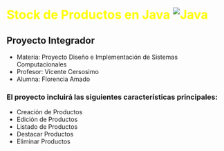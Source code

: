 # <span style="color: yellow;">Stock de Productos en Java  ![Java](https://img.icons8.com/color/48/000000/java-coffee-cup-logo--v1.png) </span>

## Proyecto Integrador

- Materia: Proyecto Diseño e Implementación de Sistemas Computacionales
- Profesor: Vicente Cersosimo
- Alumna: Florencia Amado
  
### El proyecto incluirá las siguientes características principales:
- Creación de Productos
- Edición de Productos
- Listado de Productos
- Destacar Productos
- Eliminar Productos
